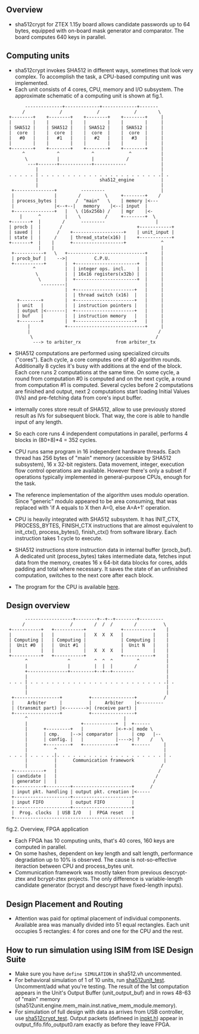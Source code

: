 ## Overview

- sha512crypt for ZTEX 1.15y board allows candidate passwords up to
64 bytes, equipped with on-board mask generator and comparator.
The board computes 640 keys in parallel.


## Computing units

- sha512crypt invokes SHA512 in different ways, sometimes that look
very complex. To accomplish the task, a CPU-based computing unit
was implemented.
- Each unit consists of 4 cores, CPU, memory and I/O subsystem.
The approximate schematic of a computing unit is shown at fig.1.

```
       --------------+-------------+-------------+-------
      /             /             /             /        \
 +--------+    +--------+    +--------+    +--------+     |
 |        |    |        |    |        |    |        |     |
 | SHA512 |    | SHA512 |    | SHA512 |    | SHA512 |     |
 |  core  |    |  core  |    |  core  |    |  core  |     |
 |   #0   |    |   #1   |    |   #2   |    |   #3   |     |
 |        |    |        |    |        |    |        |     |
 +--------+    +--------+    +--------+    +--------+     |
      ^            ^            ^             ^           |
       \           |            |            /            |
        ---+-------+------------+------------             |
           |                                              |
 . . . . . | . . . . . . . . . . . . . . . . . . . . . . .| .
           |                       sha512_engine          |
           |                                              |
  +---------------+         ---------                     |
  |               |        /         \     +--------+    /
  | process_bytes |       /  "main"   \    | memory |<---
  |               |<--+--|   memory    |<--| input  |
  +---------------+   |   \ (16x256b) /    | mgr    |<-
     |      ^         |    \         /     +--------+  \
 +-------+  |        /      ---------                   |
 | procb |  |       /                            +------------+
 | saved |  |      /    +-------------------+    | unit_input |
 | state |  |     /     | thread_state(x16) |    +------------+
 +-------+  |    |      +-------------------+             ^
            |    |                                        |
  +-----------+   \   +-----------------------------+     |
  | procb_buf |    -->|          C.P.U.             |     |
  +-----------+       |  +-----------------------+  |     |
          ^           |  | integer ops. incl.    |  |     |
           \          |  | 16x16 registers(x32b) |  |     |
            \         |  +-----------------------+  |     |
             ---------|                             |     |
                      |  +----------------------+   |     |
                      |  | thread switch (x16)  |   |     |
    +--------+        |  +----------------------+   |     |
    | unit   |        |  | instruction pointers |   |     |
    | output |<-------|  +----------------------+   |     |
    | buf    |        |  | instruction memory   |   |     |
    +--------+        |  +----------------------+   |     |
        |             +-----------------------------+     |
        |                                                /
         \                                              /
          ---> to arbiter_rx             from arbiter_tx
```

- SHA512 computations are performed using specialized circuits
("cores"). Each cycle, a core computes one of 80 algorithm rounds.
Additionally 8 cycles it's busy with additions at the end of the block.
Each core runs 2 computations at the same time. On some cycle, a round
from computation #0 is computed and on the next cycle, a round from
computation #1 is computed.
Several cycles before 2 computations are finished and output,
next 2 computations start loading Initial Values (IVs) and pre-fetching
data from core's input buffer.
- internally cores store result of SHA512, allow to use previously
stored result as IVs for subsequent block. That way, the core
is able to handle input of any length.
- So each core runs 4 independent computations in parallel, performs
4 blocks in (80+8)*4 = 352 cycles.

- CPU runs same program in 16 independent hardware threads.
Each thread has 256 bytes of "main" memory (accessible by SHA512
subsystem), 16 x 32-bit registers. Data movement, integer,
execution flow control operations are available. However there's only
a subset if operations typically implemented in general-purpose CPUs,
enough for the task.
- The reference implementation of the algorithm uses modulo
operation. Since "generic" modulo appeared to be area consuming, that was
replaced with 'if A equals to X then A=0, else A=A+1' operation.
- CPU is heavily integrated with SHA512 subsystem. It has INIT_CTX,
PROCESS_BYTES, FINISH_CTX instructions that are almost equivalent to
init_ctx(), process_bytes(), finish_ctx() from software library.
Each instruction takes 1 cycle to execute.
- SHA512 instructions store instruction data in internal buffer
(procb_buf). A dedicated unit (process_bytes) takes intermediate data,
fetches input data from the memory, creates 16 x 64-bit data blocks
for cores, adds padding and total where necessary. It saves
the state of an unfinished computation, switches to the next core
after each block.
- The program for the CPU is available <a href='https://github.com/magnumripper/JohnTheRipper/blob/bleeding-jumbo/src/ztex/fpga-sha512crypt/sha512crypt/sha512unit/cpu/program.vh'>here</a>.


## Design overview

```
       ------------------+--------+--+--+--------+---------
      /                 /        /  /  /        /          \
 +-----------+   +-----------+             +-----------+    |
 |           |   |           |   X  X  X   |           |    |
 | Computing |   | Computing |             | Computing |    |
 |  Unit #0  |   |  Unit #1  |             |  Unit N   |    |
 |           |   |           |   X  X  X   |           |    |
 +-----------+   +-----------+             +-----------+    |
       ^               ^         ^  ^  ^         ^          |
       |               |         |  |  |        /           |
       +---------------+---------+--+--+--------            |
       |                                                    |
 . . . | . . . . . . . . . . . . . . . . . . . . . . . . . .| .
       |                                                    |
       |                                                    |
  +-----------------+          +----------------+          /
  |     Arbiter     |          |     Arbiter    |<---------
  | (transmit part) |<-------->| (receive part) |
  +-----------------+          +----------------+
       ^                                    |
       |                    +------------+  |  +------
       |      +---------+   |            |<-+->| mode \
       |      | cmp.    |-->| comparator |     | cmp   |--
       |      | config. |   |            |---->| ?    /   \
       |      +---------+   +------------+     +------     |
       |          ^                                        |
 . . . | . . . . .|. . . . . . . . . . . . . . . . . . . . | .
       |          |      Communication framework           |
       |          |                                       /
  +-----------+   |                                      /
  | candidate |   |                                     /
  | generator |   |                                    /
  +-----------+---------+----------------------+      /
  | input pkt. handling | output pkt. creation |<-----
  +---------------------+----------------------+
  | input FIFO          | output FIFO          |
  +---------------------+----------------------+
  |  Prog. clocks  | USB I/O   |  FPGA reset   |
  +--------------------------------------------+

```
fig.2. Overview, FPGA application

- Each FPGA has 10 computing units, that's 40 cores, 160 keys are
computed in parallel. 
- On some hashes, dependent on key length and salt length,
performance degradation up to 10% is observed. The cause is
not-so-effective iteraction between CPU and process_bytes unit.
- Communication framework was mostly taken from previous descrypt-ztex
and bcrypt-ztex projects. The only difference is variable-length
candidate generator (bcrypt and descrypt have fixed-length inputs).


## Design Placement and Routing

- Attention was paid for optimal placement of individual components.
Available area was manually divided into 51 equal rectangles. Each unit
occupies 5 rectangles: 4 for cores and one for the CPU and the rest.


## How to run simulation using ISIM from ISE Design Suite

- Make sure you have ```define SIMULATION``` in sha512.vh uncommented.
- For behavioral simulation of 1 of 10 units, run <a href='https://github.com/magnumripper/JohnTheRipper/blob/bleeding-jumbo/src/ztex/fpga-sha512crypt/sha512crypt/sha512unit/sha512unit_test.v'>sha512unit_test</a>.
Uncomment/add what you're testing. The result of the 1st computation
appears in the Unit's Output Buffer (unit_output_buf) and in rows 48-63 of
"main" memory (sha512unit.engine.mem_main.inst.native_mem_module.memory).
- For simulation of full design with data as arrives from USB controller,
use <a href='https://github.com/magnumripper/JohnTheRipper/blob/bleeding-jumbo/src/ztex/fpga-sha512crypt/sha512crypt/sha512crypt_test.v'>sha512crypt_test</a>.
Output packets (defineed in <a href='https://github.com/magnumripper/JohnTheRipper/blob/bleeding-jumbo/src/ztex/pkt_comm/inpkt.h'>inpkt.h</a>) appear in
output_fifo.fifo_output0.ram exactly as before they leave FPGA.

